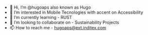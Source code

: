 - 👋 Hi, I’m @hugoaps also known as Hugo
- 👀 I’m interested in Mobile Tecnologies with accent on Accessibility 
- 🌱 I’m currently learning - RUST 
- 💞️ I’m looking to collaborate on - Sustainability Projects
- 📫 How to reach me - hugoaps@ext.inditex.com

<!---
hugoaps/hugoaps is a ✨ special ✨ repository because its `README.md` (this file) appears on your GitHub profile.
You can click the Preview link to take a look at your changes.
--->
